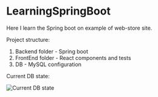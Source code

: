 # LearningSpringBoot
Here I learn the Spring boot on example of web-store site. 


Project structure:
1) Backend folder - Spring boot
2) FrontEnd folder - React components and tests
3) DB - MySQL configuration

Current DB state:


![Current DB state](https://github.com/DaniilVoronkov/LearningSpringBoot/assets/79176087/1c7fe48e-b16f-44ef-826c-f8e069853675)
